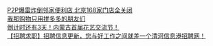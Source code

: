   
[P2P爆雷炸倒邻家便利店 北京168家门店全关闭](http://www.dianyue.me/archives/574/wujeuow1d6u9ypeg/)  
[我那购物只用拼多多的朋友们](http://www.dianyue.me/archives/906/o5orexeuie4mx6so/)  
[倒计时还有3天！内蒙古首届花艺交流节！](http://www.dianyue.me/archives/061/0s8mfm1j5omnaaws/)  
[【招聘求职】招聘信息更新，您与好工作之间就差一个清河信息港招聘网！](http://www.dianyue.me/archives/032/mejp7jm92javramp/)